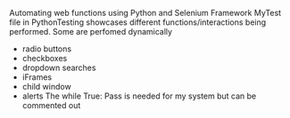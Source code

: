 Automating web functions using Python and Selenium Framework
MyTest file in PythonTesting showcases different functions/interactions being performed. Some are perfomed dynamically
  - radio buttons
  - checkboxes
  - dropdown searches
  - iFrames
  - child window
  - alerts
The while True: Pass is needed for my system but can be commented out
